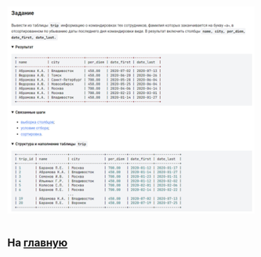 

<img src="../art/1.6.1.task.png" alt="solution" >

```sql

```

На [главную](https://github.com/BEPb/stepik_sql/README.md)
---


